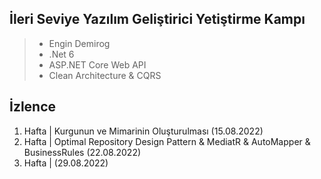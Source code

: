## İleri Seviye Yazılım Geliştirici Yetiştirme Kampı
> * Engin Demirog
> * .Net 6
> * ASP.NET Core Web API
> * Clean Architecture & CQRS

## İzlence
1. Hafta | Kurgunun ve Mimarinin Oluşturulması (15.08.2022)
2. Hafta | Optimal Repository Design Pattern & MediatR & AutoMapper & BusinessRules (22.08.2022)
3. Hafta | (29.08.2022)